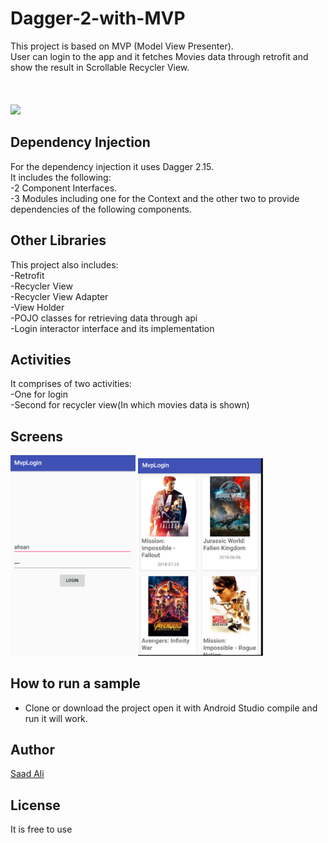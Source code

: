 # Dagger-2-with-MVP

This project is based on MVP (Model View Presenter). </br>
User can login to the app and it fetches Movies data through retrofit and show the result in Scrollable Recycler View.</br>
</br>
</br>
</br>
![](https://i.imgur.com/5WLQno7.png)

## Dependency Injection
For the dependency injection it uses Dagger 2.15.</br>
It includes the following:</br>
-2 Component Interfaces.</br>
-3 Modules including one for the Context and the other two to provide dependencies of the following components. </br>

## Other Libraries
This project also includes:</br>
-Retrofit</br>
-Recycler View</br>
-Recycler View Adapter</br>
-View Holder</br>
-POJO classes for retrieving data through api</br>
-Login interactor interface and its implementation</br>


## Activities
It comprises of two activities:</br>
-One for login</br>
-Second for recycler view(In which movies data is shown)</br>

## Screens

<img src="https://raw.githubusercontent.com/saadbaloch/Dagger-2-with-MVP/master/Screens/Screen%20Shot%202018-08-01%20at%204.33.09%20PM.png" width="200"/>  <img src="https://raw.githubusercontent.com/saadbaloch/Dagger-2-with-MVP/master/Screens/Screen%20Shot%202018-08-01%20at%204.32.46%20PM.png" width="200"/> 



## How to run a sample
- Clone or download the project open it with Android Studio compile and run it will work.</br>


## Author
[Saad Ali](https://www.linkedin.com/in/saad-ali-822951158/ "Saad Ali")</br>

## License
It is free to use</br>
